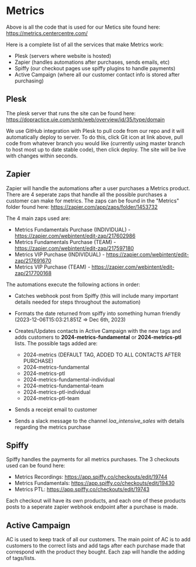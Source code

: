 # Metrics

Above is all the code that is used for our Metics site found here: https://metrics.centercentre.com/





Here is a complete list of all the services that make Metrics work:
- Plesk (servers where website is hosted)
- Zapier (handles automations after purchases, sends emails, etc)
- Spiffy (our checkout pages use spiffy plugins to handle payments)
- Active Campaign (where all our customer contact info is stored after purchasing)

## Plesk
The plesk server that runs the site can be found here: https://dopractice.uie.com/smb/web/overview/id/35/type/domain

We use GitHub integration with Plesk to pull code from our repo and it will automatically deploy to server. To do this, click Git icon at link above, pull code from whatever branch you would like (currently using master branch to host most up to date stable code), then click deploy. The site will be live with changes within seconds.

## Zapier
Zapier will handle the automations after a user purchases a Metrics product. There are 4 seperate zaps that handle all the possible purchases a customer can make for metrics. The zaps can be found in the "Metrics" folder found here: https://zapier.com/app/zaps/folder/1453732

The 4 main zaps used are:

- Metrics Fundamentals Purchase (INDIVIDUAL) - https://zapier.com/webintent/edit-zap/217602986
- Metrics Fundamentals Purchase (TEAM) - https://zapier.com/webintent/edit-zap/217597180
- Metrics VIP Purchase (INDIVIDUAL) - https://zapier.com/webintent/edit-zap/217691670
- Metrics VIP Purchase (TEAM) - https://zapier.com/webintent/edit-zap/217700168

The automations execute the following actions in order:

- Catches webhook post from Spiffy (this will include many important details needed for steps throughout the automation)
- Formats the date returned from spiffy into something human friendly (2023-12-06T15:03:21.851Z => Dec 6th, 2023)
- Creates/Updates contacts in Active Campaign with the new tags and adds customers to **2024-metrics-fundamental** or **2024-metrics-ptl** lists. The possible tags added are:

    - 2024-metrics (DEFAULT TAG, ADDED TO ALL CONTACTS AFTER PURCHASE)
    - 2024-metrics-fundamental
    - 2024-metrics-ptl
    - 2024-metrics-fundamental-individual
    - 2024-metrics-fundamental-team
    - 2024-metrics-ptl-individual
    - 2024-metrics-ptl-team

- Sends a receipt email to customer
- Sends a slack message to the channel _loa_intensive_sales_ with details regarding the metrics purchase


## Spiffy
Spiffy handles the payments for all metrics purchases. The 3 checkouts used can be found here:

- Metrics Recordings: https://app.spiffy.co/checkouts/edit/19744
- Metrics Fundamentals: https://app.spiffy.co/checkouts/edit/19430
- Metrics PTL: https://app.spiffy.co/checkouts/edit/19743

Each checkout will have its own products, and each one of these products posts to a seperate zapier webhook endpoint after a purchase is made.

## Active Campaign
AC is used to keep track of all our customers. The main point of AC is to add customers to the correct lists and add tags after each purchase made that correspond with the product they bought. Each zap will handle the adding of tags/lists.
